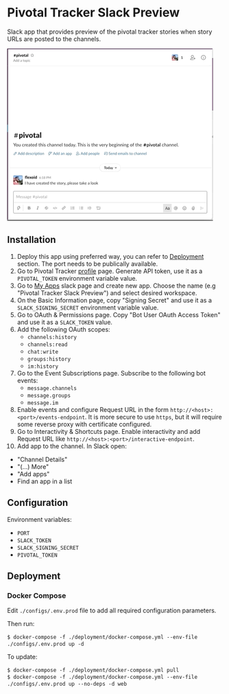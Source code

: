 # Pivotal Tracker Slack Preview

Slack app that provides preview of the pivotal tracker stories when story URLs
are posted to the channels.

![](assets/preview.gif)

## Installation

1. Deploy this app using preferred way, you can refer to [Deployment](#deployment) section. The port needs to be publically available.
2. Go to Pivotal Tracker [profile](https://www.pivotaltracker.com/profile) page. Generate API token, use it as a `PIVOTAL_TOKEN` environment variable value.
3. Go to [My Apps](https://api.slack.com/apps) slack page and create new app. Choose the name (e.g "Pivotal Tracker Slack Preview") and select desired workspace.
4. On the Basic Information page, copy "Signing Secret" and use it as a `SLACK_SIGNING_SECRET` environment variable value.
5. Go to OAuth & Permissions page. Copy "Bot User OAuth Access Token" and use it as a `SLACK_TOKEN` value.
6. Add the following OAuth scopes:
   * `channels:history`
   * `channels:read`
   * `chat:write`
   * `groups:history`
   * `im:history`
7. Go to the Event Subscriptions page. Subscribe to the following bot events:
   * `message.channels`
   * `message.groups`
   * `message.im`
8. Enable events and configure Request URL in the form `http://<host>:<port>/events-endpoint`. It is more secure to use `https`, but it will require some reverse proxy with certificate configured.
9.  Go to Interactivity & Shortcuts page. Enable interactivity and add Request URL like `http://<host>:<port>/interactive-endpoint`.
10. Add app to the channel. In Slack open:
   * "Channel Details"
   * "(...) More"
   * "Add apps"
   * Find an app in a list

## Configuration

Environment variables:

* `PORT`
* `SLACK_TOKEN`
* `SLACK_SIGNING_SECRET`
* `PIVOTAL_TOKEN`

## Deployment

### Docker Compose

Edit `./configs/.env.prod` file to add all required configuration parameters.

Then run:

```console
$ docker-compose -f ./deployment/docker-compose.yml --env-file ./configs/.env.prod up -d
```

To update:

```console
$ docker-compose -f ./deployment/docker-compose.yml pull
$ docker-compose -f ./deployment/docker-compose.yml --env-file ./configs/.env.prod up --no-deps -d web
```
